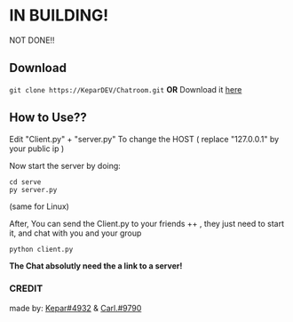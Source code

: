 # IN BUILDING!
NOT DONE!!

## Download
``` git clone https://KeparDEV/Chatroom.git ```
**OR**
Download it [here](https://github.com/KeparDEV/Chatroom/archive/refs/heads/main.zip)

## How to Use??
Edit "Client.py" + "server.py"
To change the HOST ( replace "127.0.0.1" by your public ip )

Now start the server by doing:
```
cd serve
py server.py
```
(same for Linux)


After, You can send the Client.py to your friends ++ , 
they just need to start it, and chat with you and your group
``` 
python client.py
```

**The Chat absolutly need the a link to a server!**

### CREDIT
made by: [Kepar#4932](https://github.com/KeparDEV/)
& [Carl.#9790](https://github.com/carlFandino)
